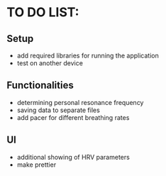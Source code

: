 # TO DO LIST: 
## Setup
- add required libraries for running the application
- test on another device

## Functionalities
- determining personal resonance frequency
- saving data to separate files
- add pacer for different breathing rates

## UI
- additional showing of HRV parameters
- make prettier